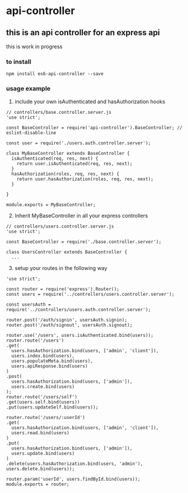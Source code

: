 # api-controller

## this is an api controller for an express api

this is work in progress

### to install
```
npm install es6-api-controller --save

```

### usage example

1. include your own isAuthenticated and hasAuthorization hooks

```
// controllers/base.controller.server.js
'use strict';

const BaseController = require('api-controller').BaseController; // eslint-disable-line

const user = require('./users.auth.controller.server');

class MyBaseController extends BaseController {
  isAuthenticated(req, res, next) {
    return user.isAuthenticated(req, res, next);
  }
  hasAuthorization(roles, req, res, next) {
    return user.hasAuthorization(roles, req, res, next);
  }

}

module.exports = MyBaseController;

```

2. Inherit MyBaseController in all your express controllers

```
// controllers/users.controller.server.js
'use strict';

const BaseController = require('./base.controller.server');

class UsersController extends BaseController {
  ...
```

3. setup your routes in the following way

```
'use strict';

const router = require('express').Router();
const users = require('../controllers/users.controller.server');

const usersAuth = require('../controllers/users.auth.controller.server');

router.post('/auth/signin', usersAuth.signin);
router.post('/auth/signout', usersAuth.signout);

router.use('/users', users.isAuthenticated.bind(users));
router.route('/users')
.get(
  users.hasAuthorization.bind(users, ['admin', 'client']),
  users.index.bind(users),
  users.populateMeta.bind(users),
  users.apiResponse.bind(users)
)
.post(
  users.hasAuthorization.bind(users, ['admin']),
  users.create.bind(users)
);
router.route('/users/self')
.get(users.self.bind(users))
.put(users.updateSelf.bind(users));

router.route('/users/:userId')
.get(
  users.hasAuthorization.bind(users, ['admin', 'client']),
  users.read.bind(users)
)
.put(
  users.hasAuthorization.bind(users, ['admin']),
  users.update.bind(users)
)
.delete(users.hasAuthorization.bind(users, 'admin'), users.delete.bind(users));

router.param('userId', users.findById.bind(users));
module.exports = router;
```
